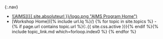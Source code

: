 {:.nav}
 - [![AIMS]({{ site.absoluteurl }}/logo.png "AIMS Program Home")]({{site.aimsghurl}})
 - [Workshop Home]({% include url.lq %}/)
{% for topic in site.topics %} - {% if page.url contains topic.url %}{:.{{ site.css.active }}}{% endif %}{% include topic_link.md which=forloop.index0 %}
{% endfor %}
